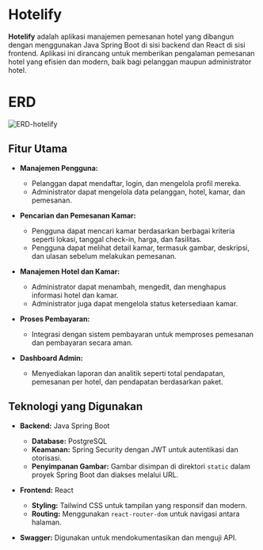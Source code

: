 # Hotelify

**Hotelify** adalah aplikasi manajemen pemesanan hotel yang dibangun dengan menggunakan Java Spring Boot di sisi backend dan React di sisi frontend. Aplikasi ini dirancang untuk memberikan pengalaman pemesanan hotel yang efisien dan modern, baik bagi pelanggan maupun administrator hotel.
# ERD
![ERD-hotelify](https://github.com/user-attachments/assets/327577c5-9f05-4cb6-84aa-bb557843b62d)

## Fitur Utama

- **Manajemen Pengguna:**
  - Pelanggan dapat mendaftar, login, dan mengelola profil mereka.
  - Administrator dapat mengelola data pelanggan, hotel, kamar, dan pemesanan.

- **Pencarian dan Pemesanan Kamar:**
  - Pengguna dapat mencari kamar berdasarkan berbagai kriteria seperti lokasi, tanggal check-in, harga, dan fasilitas.
  - Pengguna dapat melihat detail kamar, termasuk gambar, deskripsi, dan ulasan sebelum melakukan pemesanan.

- **Manajemen Hotel dan Kamar:**
  - Administrator dapat menambah, mengedit, dan menghapus informasi hotel dan kamar.
  - Administrator juga dapat mengelola status ketersediaan kamar.

- **Proses Pembayaran:**
  - Integrasi dengan sistem pembayaran untuk memproses pemesanan dan pembayaran secara aman.

- **Dashboard Admin:**
  - Menyediakan laporan dan analitik seperti total pendapatan, pemesanan per hotel, dan pendapatan berdasarkan paket.

## Teknologi yang Digunakan

- **Backend:** Java Spring Boot
  - **Database:** PostgreSQL
  - **Keamanan:** Spring Security dengan JWT untuk autentikasi dan otorisasi.
  - **Penyimpanan Gambar:** Gambar disimpan di direktori `static` dalam proyek Spring Boot dan diakses melalui URL.

- **Frontend:** React
  - **Styling:** Tailwind CSS untuk tampilan yang responsif dan modern.
  - **Routing:** Menggunakan `react-router-dom` untuk navigasi antara halaman.

- **Swagger:** Digunakan untuk mendokumentasikan dan menguji API.


